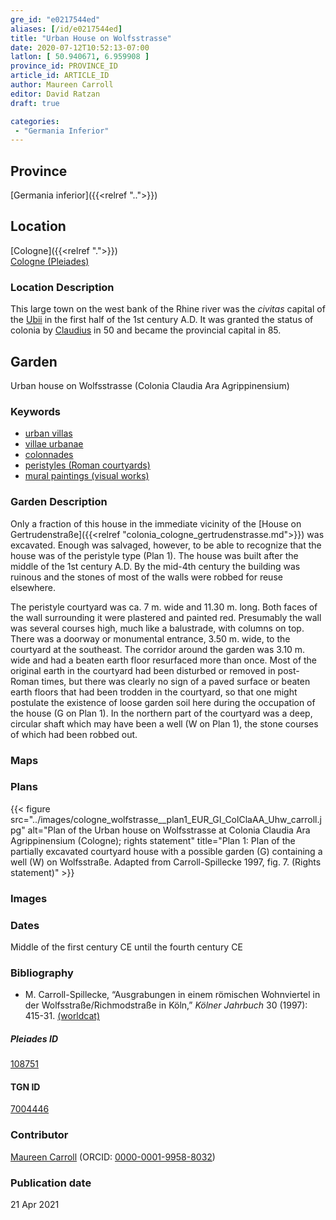 ```yaml
---
gre_id: "e0217544ed"
aliases: [/id/e0217544ed]
title: "Urban House on Wolfsstrasse"
date: 2020-07-12T10:52:13-07:00
latlon: [ 50.940671, 6.959908 ]
province_id: PROVINCE_ID
article_id: ARTICLE_ID
author: Maureen Carroll
editor: David Ratzan
draft: true

categories:
 - "Germania Inferior"
---
```


## Province

[Germania inferior]({{<relref "..">}})

## Location

[Cologne]({{<relref ".">}}) \
[Cologne (Pleiades)](https://pleiades.stoa.org/places/108751)

### Location Description
This large town on the west bank of the Rhine river was the *civitas* capital of the [Ubii](link) in the first half of the 1st century A.D. It was granted the status of colonia by [Claudius](link) in 50 and became the provincial capital in 85.

<!--## Sublocation-->

<!--
[AREA WITHIN LOCATION, LIKE “PALATINE HILL”](GEOREFERENCE LINK)
A sublocation is any area larger than an individual garden, but located within a location. I would always try to include a link to a controlled vocabulary here if possible. This ID may well be different from the Garden ID, e.g., Pompeii versus a Garden in one of the houses which has its own Pleiades ID.
-->

<!--### Sublocation Description-->

<!-- DESCRIPTION -->

## Garden
Urban house on Wolfsstrasse (Colonia Claudia Ara Agrippinensium)

### Keywords

- [urban villas](#) 
- [villae urbanae](http://vocab.getty.edu/page/aat/300005520)
- [colonnades](http://vocab.getty.edu/page/aat/300002613)
- [peristyles (Roman courtyards)](http://vocab.getty.edu/page/aat/300080971)
- [mural paintings (visual works)](http://vocab.getty.edu/page/aat/300033644) 


### Garden Description
Only a fraction of this house in the immediate vicinity of the [House on Gertrudenstraße]({{<relref "colonia_cologne_gertrudenstrasse.md">}}) was excavated. Enough was salvaged, however, to be able to recognize that the house was of the peristyle type (Plan 1). The house was built after the middle of the 1st century A.D. By the mid-4th century the building was ruinous and the stones of most of the walls were robbed for reuse elsewhere.      

The peristyle courtyard was ca. 7 m. wide and 11.30 m. long. Both faces of the wall surrounding it were plastered and painted red.  Presumably the wall was several courses high, much like a balustrade, with columns on top. There was a doorway or monumental entrance, 3.50 m. wide, to the courtyard at the southeast. The corridor around the garden was 3.10 m. wide and had a beaten earth floor resurfaced more than once. Most of the original earth in the courtyard had been disturbed or removed in post-Roman times, but there was clearly no sign of a paved surface or beaten earth floors that had been trodden in the courtyard, so that one might postulate the existence of loose garden soil here during the occupation of the house (G on Plan 1). In the northern part of the courtyard was a deep, circular shaft which may have been a well (W on Plan 1), the stone courses of which had been robbed out.

### Maps

<!--
{{< figure src="IMG_URL" alt="ALT_TEXT" title="CAPTION" >}}
-->

### Plans
{{< figure src="../images/cologne_wolfstrasse__plan1_EUR_GI_ColClaAA_Uhw_carroll.jpg" alt="Plan of the Urban house on Wolfsstrasse at Colonia Claudia Ara Agrippinensium (Cologne); rights statement" title="Plan 1: Plan of the partially excavated courtyard house with a possible garden (G) containing a well (W) on Wolfsstraße. Adapted from Carroll-Spillecke 1997, fig. 7. (Rights statement)" >}}

### Images

<!--
{{< figure src="IMG_URL" alt="ALT_TEXT" title="CAPTION" >}}
-->

### Dates
Middle of the first century CE until the fourth century CE

### Bibliography
- M. Carroll-Spillecke, “Ausgrabungen in einem römischen Wohnviertel in der Wolfsstraße/Richmodstraße in Köln,” *Kölner Jahrbuch* 30 (1997): 415-31. [(worldcat)](http://www.worldcat.org/oclc/638867317)  

<!--#### Periodo ID-->

<!-- [PERIODO_ID](https://pleiades.stoa.org/places/PLEIADES_ID) -->

##### Pleiades ID
[108751](https://pleiades.stoa.org/places/108751)

#### TGN ID
[7004446](http://vocab.getty.edu/page/tgn/7004446)

### Contributor
[Maureen Carroll](link) (ORCID: [0000-0001-9958-8032](https://orcid.org/0000-0001-9958-8032))  

### Publication date

21 Apr 2021

<!--### Related articles-->

<!-- Links to other related articles. Leave blank for now -->